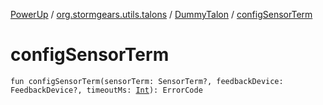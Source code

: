 [PowerUp](../../index.md) / [org.stormgears.utils.talons](../index.md) / [DummyTalon](index.md) / [configSensorTerm](./config-sensor-term.md)

# configSensorTerm

`fun configSensorTerm(sensorTerm: SensorTerm?, feedbackDevice: FeedbackDevice?, timeoutMs: `[`Int`](https://kotlinlang.org/api/latest/jvm/stdlib/kotlin/-int/index.html)`): ErrorCode`